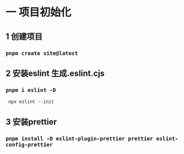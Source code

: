 # 一 项目初始化
## 1 创建项目
### `pnpm create vite@latest`
## 2 安装eslint 生成.eslint.cjs
### `pnpm i eslint -D`
     npx eslint --init
## 3 安装prettier
### `pnpm install -D eslint-plugin-prettier prettier eslint-config-prettier`


